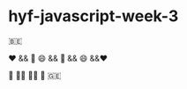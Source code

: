 # hyf-javascript-week-3
:belgium: 

:heart: &&        :unicorn:  :smile:  && :unicorn: && :smile:  &&:heart:

:sheep: :rabbit::rose:  :rainbow::tokyo_tower: :shaved_ice: :georgia:

